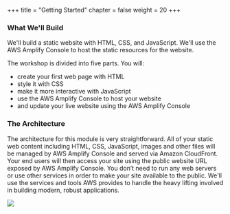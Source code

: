 +++
title = "Getting Started"
chapter = false
weight = 20
+++

### What We'll Build

We'll build a static website with HTML, CSS, and JavaScript. We'll use the AWS Amplify Console to host the static resources for the website.

The workshop is divided into five parts. You will:

- create your first web page with HTML
- style it with CSS
- make it more interactive with JavaScript
- use the AWS Amplify Console to host your website
- and update your live website using the AWS Amplify Console

### The Architecture

The architecture for this module is very straightforward. All of your static web content including HTML, CSS, JavaScript, images and other files will be managed by AWS Amplify Console and served via Amazon CloudFront. Your end users will then access your site using the public website URL exposed by AWS Amplify Console. You don’t need to run any web servers or use other services in order to make your site available to the public. We'll use the services and tools AWS provides to handle the heavy lifting involved in building modern, robust applications.

![](images/amplify.png)
